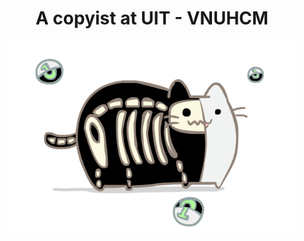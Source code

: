 <h1 align="middle"> A copyist at UIT - VNUHCM </h1>

<p align="center">
  <img style="object-fit: cover;" width="460" src="https://github.com/vutuanhai237/vutuanhai237/blob/main/cat.gif">
</p>
  

